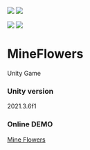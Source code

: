 [![](https://img.shields.io/github/actions/workflow/status/EbrithilNogare/MineFlowers/main.yml?style=for-the-badge&cacheSeconds=60)](https://ebrithilnogare.github.io/MineFlowers/)
[![](https://img.shields.io/github/last-commit/EbrithilNogare/MineFlowers/main?label=Last%20build&style=for-the-badge&logo=unity&cacheSeconds=60)](https://ebrithilnogare.github.io/MineFlowers/)

[![](https://img.shields.io/github/commits-difference/EbrithilNogare/MineFlowers?base=208377f078680edad4809e5e42ea4104db5296fe&head=main&label=version&style=for-the-badge&cacheSeconds=3600)](https://github.com/EbrithilNogare/MineFlowers/tree/gh-pages/Build)
[![](https://img.shields.io/github/size/EbrithilNogare/MineFlowers/Build/WebGL.data?branch=gh-pages&style=for-the-badge&cacheSeconds=3600)](https://github.com/EbrithilNogare/MineFlowers/tree/gh-pages/Build)


# MineFlowers
Unity Game

### Unity version
2021.3.6f1

### Online DEMO

[Mine Flowers](https://ebrithilnogare.github.io/MineFlowers/)
